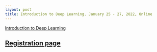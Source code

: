```yaml
---
layout: post
title: Introduction to Deep Learning, January 25 - 27, 2022, Online
---
```

[Introduction to Deep Learning](https://esciencecenter-digital-skills.github.io/2022-01-25-ds-dl-intro/)

[Registration page](https://www.eventbrite.co.uk/e/introduction-to-deep-learning-tickets-235346907937)
---

